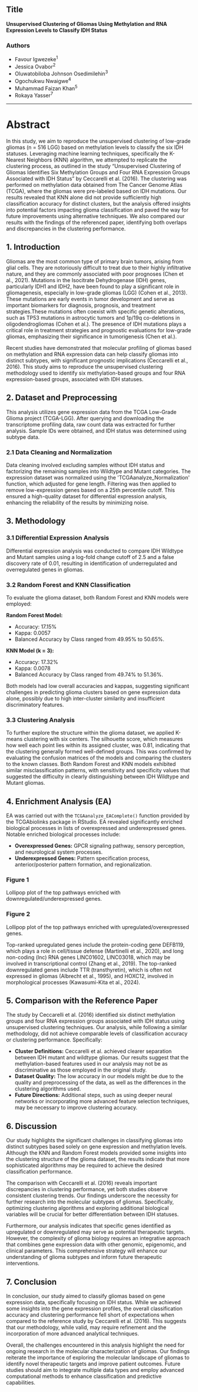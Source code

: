 ## Title
**Unsupervised Clustering of Gliomas Using Methylation and RNA Expression Levels to Classify IDH Status**

### Authors
- Favour Igwezeke<sup>1</sup>
- Jessica Ovabor<sup>2</sup>
- Oluwatobiloba Johnson Osedimilehin<sup>3</sup>
- Ogochukwu Nwaigwe<sup>4</sup>
- Muhammad Faizan Khan<sup>5</sup>
- Rokaya Yasser<sup>7</sup>

---

# Abstract
In this study, we aim to reproduce the unsupervised clustering of low-grade gliomas (n = 516 LGG) based on methylation levels to classify the six IDH statuses. 
Leveraging machine learning techniques, specifically the K-Nearest Neighbors (KNN) algorithm, we attempted to replicate the clustering process, as outlined in the study “Unsupervised Clustering of Gliomas Identifies Six Methylation Groups and Four RNA Expression Groups Associated with IDH Status” by Ceccarelli et al. (2016). 
The clustering was performed on methylation data obtained from The Cancer Genome Atlas (TCGA), where the gliomas were pre-labeled based on IDH mutations. 
Our results revealed that KNN alone did not provide sufficiently high classification accuracy for distinct clusters, but the analysis offered insights into potential factors impacting glioma classification and paved the way for future improvements using alternative techniques. 
We also compared our results with the findings of the referenced paper, identifying both overlaps and discrepancies in the clustering performance.

## 1. Introduction
Gliomas are the most common type of primary brain tumors, arising from glial cells. They are notoriously difficult to treat due to their highly infiltrative nature, and they are commonly associated with poor prognoses (Chen et al., 2021). Mutations in the Isocitrate Dehydrogenase (IDH) genes, particularly IDH1 and IDH2, have been found to play a significant role in gliomagenesis, especially in low-grade gliomas (LGG) (Cohen et al., 2013). 
These mutations are early events in tumor development and serve as important biomarkers for diagnosis, prognosis, and treatment strategies.These mutations often coexist with specific genetic alterations, such as TP53 mutations in astrocytic tumors and 1p/19q co-deletions in oligodendrogliomas (Cohen et al.). The presence of IDH mutations plays a critical role in treatment strategies and prognostic evaluations for low-grade gliomas, emphasizing their significance in tumorigenesis (Chen et al.).

Recent studies have demonstrated that molecular profiling of gliomas based on methylation and RNA expression data can help classify gliomas into distinct subtypes, with significant prognostic implications (Ceccarelli et al., 2016). 
This study aims to reproduce the unsupervised clustering methodology used to identify six methylation-based groups and four RNA expression-based groups, associated with IDH statuses.

## 2. Dataset and Preprocessing
This analysis utilizes gene expression data from the TCGA Low-Grade Glioma project (TCGA-LGG). After querying and downloading the transcriptome profiling data, raw count data was extracted for further analysis. Sample IDs were obtained, and IDH status was determined using subtype data.

### 2.1 Data Cleaning and Normalization
Data cleaning involved excluding samples without IDH status and factorizing the remaining samples into Wildtype and Mutant categories. The expression dataset was normalized using the 'TCGAanalyze_Normalization' function, which adjusted for gene length. Filtering was then applied to remove low-expression genes based on a 25th percentile cutoff. This ensured a high-quality dataset for differential expression analysis, enhancing the reliability of the results by minimizing noise.

## 3. Methodology
### 3.1 Differential Expression Analysis
Differential expression analysis was conducted to compare IDH Wildtype and Mutant samples using a log-fold change cutoff of 2.5 and a false discovery rate of 0.01, resulting in identification of underregulated and overregulated genes in gliomas.

### 3.2 Random Forest and KNN Classification
To evaluate the glioma dataset, both Random Forest and KNN models were employed:

**Random Forest Model:**
- Accuracy: 17.15%
- Kappa: 0.0057
- Balanced Accuracy by Class ranged from 49.95% to 50.65%.

**KNN Model (k = 3):**
- Accuracy: 17.32%
- Kappa: 0.0078
- Balanced Accuracy by Class ranged from 49.74% to 51.36%.

Both models had low overall accuracies and kappas, suggesting significant challenges in predicting glioma clusters based on gene expression data alone, possibly due to high inter-cluster similarity and insufficient discriminatory features.

### 3.3 Clustering Analysis
To further explore the structure within the glioma dataset, we applied K-means clustering with six centers. The silhouette score, which measures how well each point lies within its assigned cluster, was 0.81, indicating that the clustering generally formed well-defined groups. This was confirmed by evaluating the confusion matrices of the models and comparing the clusters to the known classes. Both Random Forest and KNN models exhibited similar misclassification patterns, with sensitivity and specificity values that suggested the difficulty in clearly distinguishing between IDH Wildtype and Mutant gliomas.

## 4. Enrichment Analysis (EA)
EA was carried out with the `TCGAanalyze_EAComplete()` function provided by the TCGAbiolinks package in RStudio. EA revealed significantly enriched biological processes in lists of overexpressed and underexpressed genes. Notable enriched biological processes include:

- **Overexpressed Genes:** GPCR signaling pathway, sensory perception, and neurological system processes.
- **Underexpressed Genes:** Pattern specification process, anterior/posterior pattern formation, and regionalization.

### Figure 1
Lollipop plot of the top pathways enriched with downregulated/underexpressed genes.

### Figure 2
Lollipop plot of the top pathways enriched with upregulated/overexpressed genes.

Top-ranked upregulated genes include the protein-coding gene DEFB119, which plays a role in cell/tissue defense (Martinelli et al., 2020), and long non-coding (lnc) RNA genes LINC01602, LINC03018, which may be involved in transcriptional control (Zhang et al., 2019). The top-ranked downregulated genes include TTR (transthyretin), which is often not expressed in gliomas (Albrecht et al., 1995), and HOXC12, involved in morphological processes (Kawasumi-Kita et al., 2024).

## 5. Comparison with the Reference Paper
The study by Ceccarelli et al. (2016) identified six distinct methylation groups and four RNA expression groups associated with IDH status using unsupervised clustering techniques. Our analysis, while following a similar methodology, did not achieve comparable levels of classification accuracy or clustering performance. Specifically:

- **Cluster Definitions:** Ceccarelli et al. achieved clearer separation between IDH mutant and wildtype gliomas. Our results suggest that the methylation-based features used in our analysis may not be as discriminative as those employed in the original study.
- **Dataset Quality:** The low accuracy in our models might be due to the quality and preprocessing of the data, as well as the differences in the clustering algorithms used.
- **Future Directions:** Additional steps, such as using deeper neural networks or incorporating more advanced feature selection techniques, may be necessary to improve clustering accuracy.

## 6. Discussion
Our study highlights the significant challenges in classifying gliomas into distinct subtypes based solely on gene expression and methylation levels. Although the KNN and Random Forest models provided some insights into the clustering structure of the glioma dataset, the results indicate that more sophisticated algorithms may be required to achieve the desired classification performance.

The comparison with Ceccarelli et al. (2016) reveals important discrepancies in clustering performance, yet both studies observe consistent clustering trends. Our findings underscore the necessity for further research into the molecular subtypes of gliomas. Specifically, optimizing clustering algorithms and exploring additional biological variables will be crucial for better differentiation between IDH statuses.

Furthermore, our analysis indicates that specific genes identified as upregulated or downregulated may serve as potential therapeutic targets. However, the complexity of glioma biology requires an integrative approach that combines gene expression data with other genomic, epigenomic, and clinical parameters. This comprehensive strategy will enhance our understanding of glioma subtypes and inform future therapeutic interventions.

## 7. Conclusion
In conclusion, our study aimed to classify gliomas based on gene expression data, specifically focusing on IDH status. While we achieved some insights into the gene expression profiles, the overall classification accuracy and clustering performance fell short of expectations when compared to the reference study by Ceccarelli et al. (2016). This suggests that our methodology, while valid, may require refinement and the incorporation of more advanced analytical techniques.

Overall, the challenges encountered in this analysis highlight the need for ongoing research in the molecular characterization of gliomas. Our findings reiterate the importance of exploring the molecular landscape of gliomas to identify novel therapeutic targets and improve patient outcomes. Future studies should aim to integrate multiple data types and employ advanced computational methods to enhance classification and predictive capabilities.

